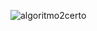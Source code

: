 ![algoritmo2certo](https://github.com/Carolkolassa/identifica-o-das-placas/assets/61890562/03938d01-8088-40ca-97f0-5b602c386920)
